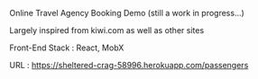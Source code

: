 
Online Travel Agency Booking Demo (still a work in progress...)

Largely inspired from kiwi.com as well as other sites

Front-End Stack : React, MobX

URL : https://sheltered-crag-58996.herokuapp.com/passengers




